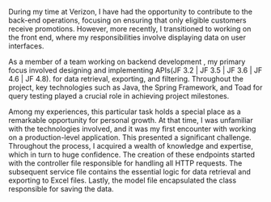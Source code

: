 During my time at Verizon, I have had the opportunity to contribute to the back-end operations, focusing on ensuring that only eligible customers receive promotions. However, more recently, I transitioned to working on the front end, where my responsibilities involve displaying data on user interfaces.

As a member of a team working on  backend development , my primary focus involved designing and implementing APIs(JF 3.2 | JF 3.5 | JF 3.6 | JF 4.6 | JF 4.8). for data retrieval, exporting, and filtering. Throughout the project, key technologies such as Java, the Spring Framework, and Toad for query testing played a crucial role in achieving project milestones.

Among my experiences, this particular task holds a special place as a remarkable opportunity for personal growth. At that time, I was unfamiliar with the technologies involved, and it was my first encounter with working on a production-level application. This presented a significant challenge. Throughout the process, I acquired a wealth of knowledge and expertise, which in turn to huge confidence. The creation of these endpoints started with the controller file responsible for handling all HTTP requests. The subsequent service file contains the essential logic for data retrieval and exporting to Excel files. Lastly, the model file encapsulated the class responsible for saving the data.
